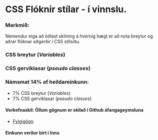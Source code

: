 # CSS Flóknir stílar - í vinnslu.  

### Markmið:
Nemendur eiga að öðlast skilning á hvernig hægt er að nota breytur og aðrar flóknar aðgerðir í CSS stílsíðu.

### CSS breytur (_Variables_)

### CSS gerviklasar (_pseudo classes_)

### Námsmat 14% af heildareinkunn:

* 7%   CSS breytur (_Variables_)
* 7%   CSS gerviklasar (_pseudo classes_)

#### Verkefnaskil:   Öllum gögnum er skilað í Github áfangageymsluna	

* [Fylgigögn](https://github.com/vefhonnun/21H/tree/main/S%C3%BDnid%C3%A6mi/V-4/)

#### Einkunn verður birt í Innu
